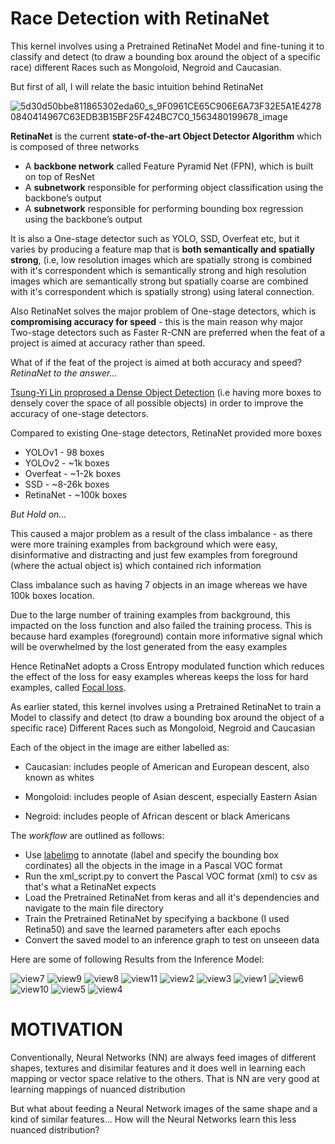 # Race Detection with RetinaNet
This kernel involves using a Pretrained RetinaNet Model and fine-tuning it to classify and detect (to draw a bounding box around the object of a specific race) different Races such as Mongoloid, Negroid and Caucasian.

But first of all, I will relate the basic intuition behind RetinaNet

![5d30d50bbe811865302eda60_s_9F0961CE65C906E6A73F32E5A1E42780840414967C63EDB3B15BF25F424BC7C0_1563480199678_image](https://user-images.githubusercontent.com/51057490/82675735-296a6c80-9c3d-11ea-8f02-d84e808f8e3f.png)

**RetinaNet** is the current **state-of-the-art Object Detector Algorithm** which is composed of three networks
- A **backbone network** called Feature Pyramid Net (FPN), which is built on top of ResNet
- A **subnetwork** responsible for performing object classification using the backbone’s output
- A **subnetwork** responsible for performing bounding box regression using the backbone’s output

It is also a One-stage detector such as YOLO, SSD, Overfeat etc, but it varies by producing a feature map that is **both semantically and spatially strong**, (i.e, low resolution images which are spatially strong is combined
with it's correspondent which is semantically strong and high resolution images which are semantically strong but spatially coarse are combined with it's correspondent which is spatially strong) using lateral connection.

Also RetinaNet solves the major problem of One-stage detectors, which is **compromising accuracy for speed** - this is the main reason why major Two-stage detectors such as Faster R-CNN are preferred when the feat of a project is aimed at accuracy rather than speed.

What of if the feat of the project is aimed at both accuracy and speed? *RetinaNet to the answer...*

[Tsung-Yi Lin proprosed a Dense Object Detection](https://arxiv.org/abs/1708.02002) (i.e having more boxes to densely cover the space of all possible objects) in order to improve the accuracy of one-stage detectors.

Compared to existing One-stage detectors, RetinaNet provided more boxes
- YOLOv1 - 98 boxes
- YOLOv2 - ~1k boxes
- Overfeat - ~1-2k boxes
- SSD - ~8-26k boxes
- RetinaNet - ~100k boxes

*But Hold on...*

This caused a major problem as a result of the class imbalance - as there were more training examples from background which were easy, disinformative and distracting and just few examples from foreground (where the actual object is) which contained rich information

Class imbalance such as having 7 objects in an image whereas we have 100k boxes location.

Due to the large number of training examples from background, this impacted on the loss function and also failed the training process. This is because hard examples (foreground) contain more informative signal which will be overwhelmed by the lost generated from the easy examples

Hence RetinaNet adopts a Cross Entropy modulated function which reduces the effect of the loss for easy examples whereas keeps the loss for hard examples, called [Focal loss](https://arxiv.org/abs/1708.02002).


As earlier stated, this kernel involves using a Pretrained RetinaNet to train a Model to classify and detect (to draw a bounding box around the object of a specific race) Different Races such as Mongoloid, Negroid and Caucasian

Each of the object in the image are either labelled as:

- Caucasian: includes people of American and European descent, also known as whites

- Mongoloid: includes people of Asian descent, especially Eastern Asian

- Negroid: includes people of African descent or black Americans

The *workflow* are outlined as follows:
- Use [labelimg](https://github.com/tzutalin/labelImg) to annotate (label and specify the bounding box cordinates) all the objects in the image in a Pascal VOC format
- Run the xml_script.py to convert the Pascal VOC format (xml) to csv as that's what a RetinaNet expects
- Load the Pretrained RetinaNet from keras and all it's dependencies and navigate to the main file directory
- Train the Pretrained RetinaNet by specifying a backbone (I used Retina50) and save the learned parameters after each epochs
- Convert the saved model to an inference graph to test on unseeen data

Here are some of following Results from the Inference Model:


![view7](https://user-images.githubusercontent.com/51057490/82677218-954dd480-9c3f-11ea-8dcd-3236faaa412e.JPG)
![view9](https://user-images.githubusercontent.com/51057490/82677230-9a128880-9c3f-11ea-9c78-e6735851c69e.JPG)
![view8](https://user-images.githubusercontent.com/51057490/82677237-9d0d7900-9c3f-11ea-929d-ff8181c12421.JPG)
![view11](https://user-images.githubusercontent.com/51057490/82677247-a1399680-9c3f-11ea-8b25-a09af8fe509a.JPG)
![view2](https://user-images.githubusercontent.com/51057490/82677259-a4348700-9c3f-11ea-946f-2a9488733185.JPG)
![view3](https://user-images.githubusercontent.com/51057490/82677364-ce864480-9c3f-11ea-9dd4-2be84a86ba35.JPG)
![view1](https://user-images.githubusercontent.com/51057490/82677381-d47c2580-9c3f-11ea-83b4-46769613ad9b.JPG)
![view6](https://user-images.githubusercontent.com/51057490/82677396-dc3bca00-9c3f-11ea-93e7-474543076f60.JPG)
![view10](https://user-images.githubusercontent.com/51057490/82677415-e4940500-9c3f-11ea-864e-4d6b74d09955.JPG)
![view5](https://user-images.githubusercontent.com/51057490/82677608-32a90880-9c40-11ea-830a-f37b72aac3e8.JPG)
![view4](https://user-images.githubusercontent.com/51057490/82677600-2fae1800-9c40-11ea-86ce-d449a64376fc.JPG)



# MOTIVATION
Conventionally, Neural Networks (NN) are always feed images of different shapes, textures and disimilar features and it does well in learning each
mapping or vector space relative to the others. That is NN are very good at learning mappings of nuanced distribution

But what about feeding a Neural Network images of the same shape and a kind of similar features...
How will the Neural Networks learn this less nuanced distribution?
